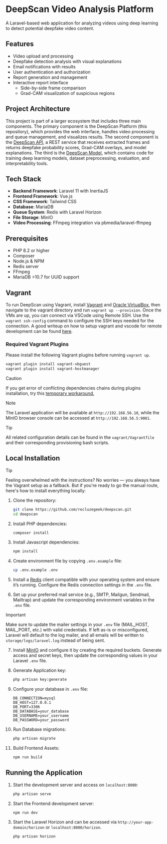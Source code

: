 # DeepScan Video Analysis Platform

A Laravel-based web application for analyzing videos using deep learning to detect potential deepfake video content.

## Features

- Video upload and processing
- Deepfake detection analysis with visual explanations
- Email notifications with results
- User authentication and authorization
- Report generation and management
- Interactive report interface
  - Side-by-side frame comparison
  - Grad-CAM visualization of suspicious regions

## Project Architecture

This project is part of a larger ecosystem that includes three main components. The primary component is the DeepScan Platform (this repository), which provides the web interface, handles video processing and queue management, and visualizes results. The second component is the [DeepScan API](https://github.com/recluzegeek/deepscan-api), a REST service that receives extracted frames and returns deepfake probability scores, Grad-CAM overlays, and model explanations. The third is the [DeepScan Model](https://github.com/recluzegeek/deepscan-model), which contains code for training deep learning models, dataset preprocessing, evaluation, and interpretability tools.

## Tech Stack

- **Backend Framework**: Laravel 11 with InertiaJS
- **Frontend Framework**: Vue.js
- **CSS Framework**: Tailwind CSS
- **Database**: MariaDB
- **Queue System**: Redis with Laravel Horizon
- **File Storage**: MinIO
- **Video Processing**: FFmpeg integration via pbmedia/laravel-ffmpeg

## Prerequisites

- PHP 8.2 or higher
- Composer
- Node.js & NPM
- Redis server
- FFmpeg
- MariaDB >10.7 for UUID support

## Vagrant

To run DeepScan using Vagrant, install [Vagrant](https://developer.hashicorp.com/vagrant/install) and [Oracle VirtualBox](https://www.virtualbox.org/wiki/Downloads), then navigate to the vagrant directory and run `vagrant up --provision`. Once the VMs are up, you can connect via VSCode using Remote SSH. Use the `vagrant ssh-config` command to configure the SSH keys needed for the connection. A good writeup on how to setup vagrant and vscode for remote development can be found [here](https://iximiuz.com/en/posts/how-to-setup-development-environment/).

### Required Vagrant Plugins

Please install the following Vagrant plugins before running `vagrant up`.

```bash
vagrant plugin install vagrant-vbguest
vagrant plugin install vagrant-hostmanager
```

> [!CAUTION]
> If you get error of conflicting dependencies chains during plugins installation, try this [temporary workaround.](https://github.com/dotless-de/vagrant-vbguest/issues/410)

> [!NOTE]
> The Laravel application will be available at `http://192.168.56.10`, while the MinIO browser console can be accessed at `http://192.168.56.5:9001`.

> [!TIP]
> All related configuration details can be found in the `vagrant/Vagrantfile` and their corresponding provisioning bash scripts.

## Local Installation

> [!TIP]
> Feeling overwhelmed with the instructions?
> No worries — you always have the Vagrant setup as a fallback. But if you're ready to go the manual route, here's how to install everything locally:

1. Clone the repository:

   ```bash
   git clone https://github.com/recluzegeek/deepscan.git
   cd deepscan
   ```

2. Install PHP dependencies:

    ```bash
    composer install
    ```

3. Install Javascript dependencies:

    ```bash
    npm install
    ```

4. Create environment file by copying `.env.example` file:

    ```bash
    cp .env.example .env
    ```

5. Install a [Redis](https://redis.io/downloads/) client compatible with your operating system and ensure it’s running. Configure the Redis connection settings in the `.env` file.

6. Set up your preferred mail service (e.g., SMTP, Mailgun, Sendmail, Mailtrap) and update the corresponding environment variables in the `.env` file.

> [!IMPORTANT]
> Make sure to update the mailer settings in your `.env` file (MAIL_HOST, MAIL_PORT, etc.) with valid credentials.
> If left as-is or misconfigured, Laravel will default to the log mailer, and all emails will be written to `storage/logs/laravel.log` instead of being sent.

7. Install [MinIO](https://min.io/open-source/download) and configure it by creating the required buckets. Generate access and secret keys, then update the corresponding values in your Laravel `.env` file.

8. Generate Application key:

    ```bash
    php artisan key:generate
    ```

9. Configure your database in `.env` file:

    ```env
    DB_CONNECTION=mysql
    DB_HOST=127.0.0.1
    DB_PORT=3306
    DB_DATABASE=your_database
    DB_USERNAME=your_username
    DB_PASSWORD=your_password
    ```

10. Run Database migrations:

    ```bash
    php artisan migrate
    ```

11. Build Frontend Assets:

    ```bash
    npm run build
    ```

## Running the Application

1. Start the development server and access on `localhost:8000`:

    ```bash
    php artisan serve
    ```

2. Start the Frontend development server:

    ```bash
    npm run dev
    ```

3. Start the Laravel Horizon and can be accessed via `http://your-app-domain/horizon` or `localhost:8000/horizon`.

    ```bash
    php artisan horizon
    ```
